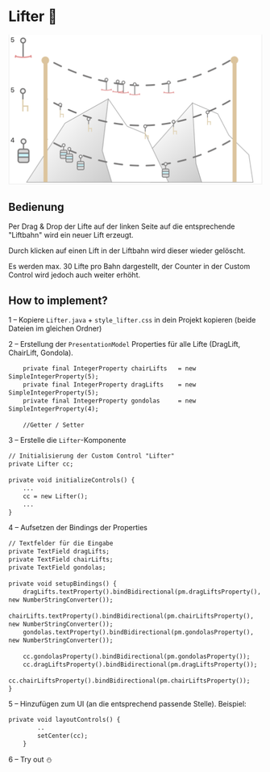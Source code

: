 # Lifter 🚡

![Lifter](img.png)

## Bedienung
Per Drag & Drop der Lifte auf der linken Seite auf die entsprechende "Liftbahn" wird ein neuer Lift erzeugt.  

Durch klicken auf einen Lift in der Liftbahn wird dieser wieder gelöscht. 

Es werden max. 30 Lifte pro Bahn dargestellt, der Counter in der Custom Control wird jedoch auch weiter erhöht.
## How to implement?

1 – Kopiere `Lifter.java` + `style_lifter.css` in dein Projekt kopieren (beide Dateien im gleichen Ordner)

2 – Erstellung der `PresentationModel` Properties für alle Lifte (DragLift, ChairLift, Gondola).

```
    private final IntegerProperty chairLifts   = new SimpleIntegerProperty(5);
    private final IntegerProperty dragLifts    = new SimpleIntegerProperty(5);
    private final IntegerProperty gondolas     = new SimpleIntegerProperty(4);
    
    //Getter / Setter
``` 

3 – Erstelle die `Lifter`-Komponente

```
// Initialisierung der Custom Control "Lifter"
private Lifter cc;

private void initializeControls() {
    ...
    cc = new Lifter();
    ...
}
```

4 – Aufsetzen der Bindings der Properties
```
// Textfelder für die Eingabe
private TextField dragLifts;
private TextField chairLifts;
private TextField gondolas;
    
private void setupBindings() {
    dragLifts.textProperty().bindBidirectional(pm.dragLiftsProperty(), new NumberStringConverter());
    chairLifts.textProperty().bindBidirectional(pm.chairLiftsProperty(), new NumberStringConverter());
    gondolas.textProperty().bindBidirectional(pm.gondolasProperty(), new NumberStringConverter());

    cc.gondolasProperty().bindBidirectional(pm.gondolasProperty());
    cc.dragLiftsProperty().bindBidirectional(pm.dragLiftsProperty());
    cc.chairLiftsProperty().bindBidirectional(pm.chairLiftsProperty());
}
```

5 – Hinzufügen zum UI (an die entsprechend passende Stelle). Beispiel:

```
private void layoutControls() {
        ..
        setCenter(cc);
    }
```

6 – Try out ⛄️
